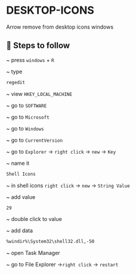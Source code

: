 # DESKTOP-ICONS
Arrow remove from desktop icons windows

## 🚀 Steps to follow 

~ press
`windows` + `R`

~ type
```bash
regedit
```

~ view
`HKEY_LOCAL_MACHINE`

~ go to
`SOFTWARE`

~ go to
`Microsoft`

~ go to
`Windows`

~ go to
`CurrentVersion`

~ go to
`Explorer` -> `right click` -> `new` -> `Key` 

~ name it
```bash
Shell Icons
```

~ in shell icons
`right click` -> `new` -> `String Value`

~ add value
```bash
29
```

~ double click to value

~ add data
```bash
%windir%\System32\shell32.dll,-50
```

~ open Task Manager

~ go to File Explorer ->`right click` -> `restart`













